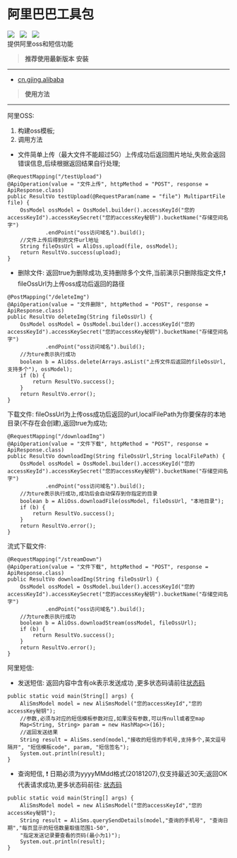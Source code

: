 # 阿里巴巴工具包
![](https://img.shields.io/badge/version-1.0.0-green.svg) &nbsp;
 ![](https://img.shields.io/badge/author-Gjing-green.svg) &nbsp; 
 ![](https://img.shields.io/badge/builder-success-green.svg)    
 提供阿里oss和短信功能
 > **推荐使用最新版本**
 **安装**
 ---
 * <a href="https://mvnrepository.com/artifact/cn.gjing/alibaba/" title="阿里巴巴工具包">cn.gjing.alibaba</a>
 > **使用方法**   
 --- 
 阿里OSS:   
 1. 构建oss模板;   
 2. 调用方法   
 * 文件简单上传（最大文件不能超过5G）上传成功后返回图片地址,失败会返回错误信息,后续根据返回结果自行处理;
 ```
 @RequestMapping("/testUpload")
 @ApiOperation(value = "文件上传", httpMethod = "POST", response = ApiResponse.class)
 public ResultVo testUpload(@RequestParam(name = "file") MultipartFile file) {
     OssModel ossModel = OssModel.builder().accessKeyId("您的accessKeyId").accessKeySecret("您的accessKey秘钥").bucketName("存储空间名字")
             .endPoint("oss访问域名").build();
     //文件上传后得到的文件url地址
     String fileOssUrl = AliOss.upload(file, ossModel);
     return ResultVo.success(upload);
 }
 ```   
 * 删除文件: 返回true为删除成功,支持删除多个文件,当前演示只删除指定文件,:exclamation: fileOssUrl为上传oss成功后返回的路径
 ```
 @PostMapping("/deleteImg")
 @ApiOperation(value = "文件删除", httpMethod = "POST", response = ApiResponse.class)
 public ResultVo deleteImg(String fileOssUrl) {
     OssModel ossModel = OssModel.builder().accessKeyId("您的accessKeyId").accessKeySecret("您的accessKey秘钥").bucketName("存储空间名字")
             .endPoint("oss访问域名").build();
     //为ture表示执行成功
     boolean b = AliOss.delete(Arrays.asList("上传文件后返回的fileOssUrl,支持多个"), ossModel);
     if (b) {
         return ResultVo.success();
     }
     return ResultVo.error();
 }
 ```   
 下载文件: fileOssUrl为上传oss成功后返回的url,localFilePath为你要保存的本地目录(不存在会创建),返回true为成功;
 ```
 @RequestMapping("/downloadImg")
 @ApiOperation(value = "文件下载", httpMethod = "POST", response = ApiResponse.class)
 public ResultVo downloadImg(String fileOssUrl,String localFilePath) {
     OssModel ossModel = OssModel.builder().accessKeyId("您的accessKeyId").accessKeySecret("您的accessKey秘钥").bucketName("存储空间名字")
             .endPoint("oss访问域名").build();
     //为ture表示执行成功,成功后会自动保存到你指定的目录
     boolean b = AliOss.downloadFile(ossModel, fileOssUrl, "本地目录");
     if (b) {
         return ResultVo.success();
     }
     return ResultVo.error();
 }
 ```
 流式下载文件:
 ```
 @RequestMapping("/streamDown")
 @ApiOperation(value = "文件下载", httpMethod = "POST", response = ApiResponse.class)
 public ResultVo downloadImg(String fileOssUrl) {
     OssModel ossModel = OssModel.builder().accessKeyId("您的accessKeyId").accessKeySecret("您的accessKey秘钥").bucketName("存储空间名字")
             .endPoint("oss访问域名").build();
     //为ture表示执行成功
     boolean b = AliOss.downloadStream(ossModel, fileOssUrl);
     if (b) {
         return ResultVo.success();
     }
     return ResultVo.error();
 }
 ```
 阿里短信:
 * 发送短信: 返回内容中含有ok表示发送成功 ,更多状态码请前往<a href="https://help.aliyun.com/document_detail/101346.html?spm=a2c4g.11186623.2.14.633f56e06vZoyq">状态码</a>
 ```
 public static void main(String[] args) {
     AliSmsModel model = new AliSmsModel("您的accessKeyId","您的accessKey秘钥");
     //参数,必须与对应的短信模板参数对应,如果没有参数,可以传null或者空map
     Map<String, String> param = new HashMap<>(16);
     //返回发送结果
     String result = AliSms.send(model,"接收的短信的手机号,支持多个,英文逗号隔开", "短信模板code", param, "短信签名");
     System.out.println(result);
 }
 ```
 * 查询短信, :exclamation: 日期必须为yyyyMMdd格式(20181207),仅支持最近30天;返回OK代表请求成功,更多状态码前往: <a href="https://help.aliyun.com/document_detail/101346.html?spm=a2c4g.11186623.2.13.450fbc454bQfCJ">状态码</a>
 ```
 public static void main(String[] args) {
     AliSmsModel model = new AliSmsModel("您的accessKeyId","您的accessKey秘钥");
     String result = AliSms.querySendDetails(model,"查询的手机号", "查询日期","每页显示的短信数量取值范围1-50",
     "指定发送记录要查看的页码(最小为1)");
     System.out.println(result);
 }
 ```